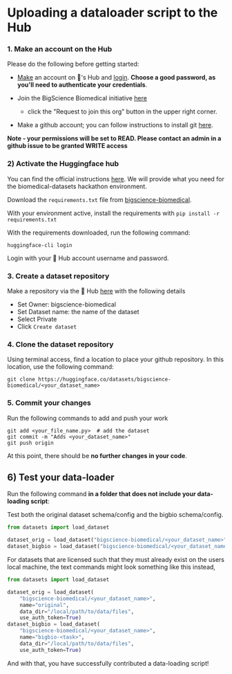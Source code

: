 # Uploading a dataloader script to the Hub

### 1. Make an account on the Hub

Please do the following before getting started: 

- [Make](https://huggingface.co/join) an account on 🤗's Hub and [login](https://huggingface.co/login). **Choose a good password, as you'll need to authenticate your credentials**. 

- Join the BigScience Biomedical initiative [here](https://huggingface.co/bigscience-biomedical)
    - click the "Request to join this org" button in the upper right corner.

- Make a github account; you can follow instructions to install git [here](https://git-scm.com/book/en/v2/Getting-Started-Installing-Git). 


**Note - your permissions will be set to READ. Please contact an admin in a github issue to be granted WRITE access**

### 2) Activate the Huggingface hub

You can find the official instructions [here](https://huggingface.co/welcome). We will provide what you need for the biomedical-datasets hackathon environment.

Download the `requirements.txt` file from [bigscience-biomedical](https://github.com/bigscience-workshop/biomedical/blob/master/requirements.txt).

With your environment active, install the requirements with `pip install -r requirements.txt`

<!-- @NATASHA tidy up requirements.txt -->

With the requirements downloaded, run the following command:

```
huggingface-cli login
```

Login with your 🤗 Hub account username and password. 

### 3. Create a dataset repository

Make a repository via the 🤗 Hub [here](https://huggingface.co/new-dataset) with the following details

+ Set Owner: bigscience-biomedical
+ Set Dataset name: the name of the dataset 
+ Select Private
+ Click `Create dataset`

### 4. Clone the dataset repository

Using terminal access, find a location to place your github repository. In this location, use the following command:

```
git clone https://huggingface.co/datasets/bigscience-biomedical/<your_dataset_name>
```

### 5. Commit your changes

Run the following commands to add and push your work

```
git add <your_file_name.py>  # add the dataset
git commit -m "Adds <your_dataset_name>"
git push origin
```

At this point, there should be **no further changes in your code**. 

## 6) Test your data-loader 

Run the following command **in a folder that does not include your data-loading script**:

Test both the original dataset schema/config and the bigbio schema/config. 

```python
from datasets import load_dataset

dataset_orig = load_dataset("bigscience-biomedical/<your_dataset_name>", name="original", use_auth_token=True)
dataset_bigbio = load_dataset("bigscience-biomedical/<your_dataset_name>", name="bigbio-<task>", use_auth_token=True)
```

For datasets that are licensed such that they must already exist on the users local machine, 
the text commands might look something like this instead,

```python
from datasets import load_dataset

dataset_orig = load_dataset(
    "bigscience-biomedical/<your_dataset_name>", 
    name="original", 
    data_dir="/local/path/to/data/files",
    use_auth_token=True)
dataset_bigbio = load_dataset(
    "bigscience-biomedical/<your_dataset_name>", 
    name="bigbio-<task>", 
    data_dir="/local/path/to/data/files",
    use_auth_token=True)
```

And with that, you have successfully contributed a data-loading script! 
